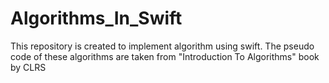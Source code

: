 # Algorithms_In_Swift
This repository is created to implement algorithm using swift. The pseudo code of these algorithms are taken from "Introduction To Algorithms" book by CLRS
